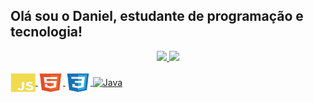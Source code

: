 ## Olá sou o Daniel, estudante de programação e tecnologia!
<div align="center">
  <a href="https://github.com/Trovao136">
  <img height="180em" style="display: inline_block" src="https://github-readme-stats.vercel.app/api?username=Trovao136&show_icons=true&theme=algolia&include_all_commits=true&count_private=true"/>
  <img height="180em" style="display: inline_block" src="https://github-readme-stats.vercel.app/api/top-langs/?username=Trovao136&layout=compact&langs_count=7&theme=algolia"/>

</div>

<div style="display: inline_block"><br>
  <img align="center" alt="Js" height="30" width="40" src="https://raw.githubusercontent.com/devicons/devicon/master/icons/javascript/javascript-plain.svg">
  <img align="center" alt="HTML" height="30" width="40" src="https://raw.githubusercontent.com/devicons/devicon/master/icons/html5/html5-original.svg">
  <img align="center" alt="CSS" height="30" width="40" src="https://raw.githubusercontent.com/devicons/devicon/master/icons/css3/css3-original.svg">
  <img align="center" alt="Java" height="30" width="40" src="https://raw.githubusercontent.com/jmnote/z-icons/master/svg/java.svg">
